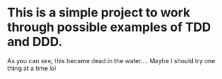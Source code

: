 # This is a simple project to work through possible examples of TDD and DDD.
As you can see, this became dead in the water.... Maybe I should try one thing at a time lol
